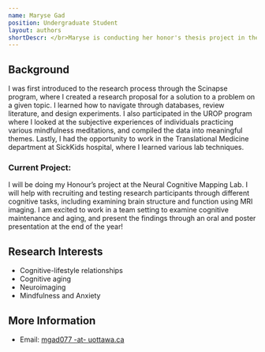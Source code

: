 ```yaml
---
name: Maryse Gad
position: Undergraduate Student
layout: authors
shortDescr: </br>Maryse is conducting her honor's thesis project in the lab and will focus on understanding the age related effects on <b>verbal working memory</b>.
---
```

## Background

I was first introduced to the research process through the Scinapse program, where I created a research proposal for a solution to a problem on a given topic. I learned how to navigate through databases, review literature, and design experiments. 
I also participated in the UROP program where I looked at the subjective experiences of individuals practicing various mindfulness meditations, and compiled the data into meaningful themes.
Lastly, I had the opportunity to work in the Translational Medicine department at SickKids hospital, where I learned various lab techniques.

### Current Project:
I will be doing my Honour’s project at the Neural Cognitive Mapping Lab. I will help with recruiting and testing research participants through different cognitive tasks, including examining brain structure and function using MRI imaging. I am excited to work in a team setting to examine cognitive maintenance and aging, and present the findings through an oral and poster presentation at the end of the year!



## Research Interests

* Cognitive-lifestyle relationships
* Cognitive aging
* Neuroimaging
* Mindfulness and Anxiety


## More Information

* Email: <a href='mailto:mgad077@uottawa.ca'>mgad077 -at- uottawa.ca</a>
